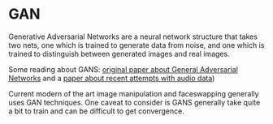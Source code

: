 # GAN

Generative Adversarial Networks are a neural network structure that takes two nets, one which is trained
to generate data from noise, and one which is trained to distinguish between generated images and real images.

Some reading about GANS: [original paper about
General Adversarial Networks](https://arxiv.org/abs/1406.2661) and a [paper about recent attempts with audio
data](https://arxiv.org/abs/1802.04208?utm_source=mybridge&utm_medium=blog&utm_campaign=read_more))

Current modern of the art image manipulation and faceswapping generally uses GAN techniques. One caveat to consider is GANS
generally take quite a bit to train and can be difficult to get convergence. 
